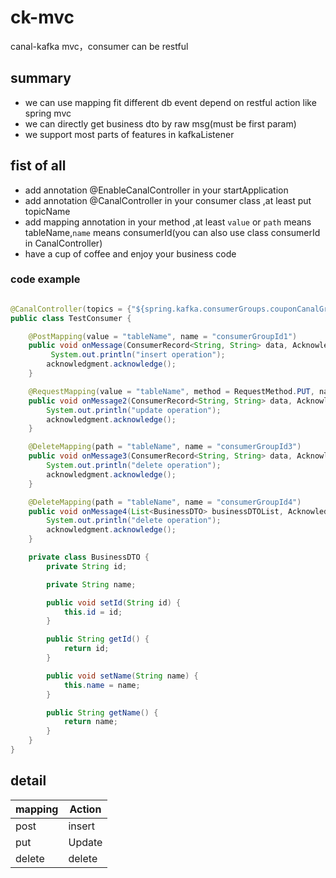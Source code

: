 # ck-mvc
canal-kafka mvc，consumer can be restful

## summary
- we can use mapping fit different db event depend on restful action like spring mvc
- we can directly get business dto by raw msg(must be first param)
- we support most parts of features in kafkaListener


## fist of all
- add annotation @EnableCanalController in your startApplication 
- add annotation @CanalController in your consumer class ,at least put topicName
- add mapping annotation in your method ,at least `value` or `path` means tableName,`name` means consumerId(you can also use class consumerId in CanalController)
- have a cup of coffee and enjoy your business code

### code example
```java

@CanalController(topics = {"${spring.kafka.consumerGroups.couponCanalGroup.topics:coupon}"})
public class TestConsumer {

    @PostMapping(value = "tableName", name = "consumerGroupId1")
    public void onMessage(ConsumerRecord<String, String> data, Acknowledgment acknowledgment) {
         System.out.println("insert operation");
        acknowledgment.acknowledge();
    }

    @RequestMapping(value = "tableName", method = RequestMethod.PUT, name = "consumerGroupId2")
    public void onMessage2(ConsumerRecord<String, String> data, Acknowledgment acknowledgment) {
        System.out.println("update operation");
        acknowledgment.acknowledge();
    }

    @DeleteMapping(path = "tableName", name = "consumerGroupId3")
    public void onMessage3(ConsumerRecord<String, String> data, Acknowledgment acknowledgment) {
        System.out.println("delete operation");
        acknowledgment.acknowledge();
    }

    @DeleteMapping(path = "tableName", name = "consumerGroupId4")
    public void onMessage4(List<BusinessDTO> businessDTOList, Acknowledgment acknowledgment) {
        System.out.println("delete operation");
        acknowledgment.acknowledge();
    }

    private class BusinessDTO {
        private String id;

        private String name;

        public void setId(String id) {
            this.id = id;
        }

        public String getId() {
            return id;
        }

        public void setName(String name) {
            this.name = name;
        }

        public String getName() {
            return name;
        }
    }
}
```

## detail
| mapping | Action |
| ------- | ------ |
| post    | insert |
| put     | Update |
| delete  | delete |



